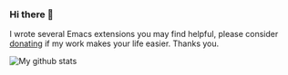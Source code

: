### Hi there 👋

I wrote several Emacs extensions you may find helpful, please consider [donating](https://www.paypal.me/tvolpiatto) if my work makes your life easier.  Thanks you.

![My github stats](https://github-readme-stats.vercel.app/api?username=thierryvolpiatto)

<!--
**thierryvolpiatto/thierryvolpiatto** is a ✨ _special_ ✨ repository because its `README.md` (this file) appears on your GitHub profile.

Here are some ideas to get you started:

- 🔭 I’m currently working on ...
- 🌱 I’m currently learning ...
- 👯 I’m looking to collaborate on ...
- 🤔 I’m looking for help with ...
- 💬 Ask me about ...
- 📫 How to reach me: ...
- 😄 Pronouns: ...
- ⚡ Fun fact: ...
-->
